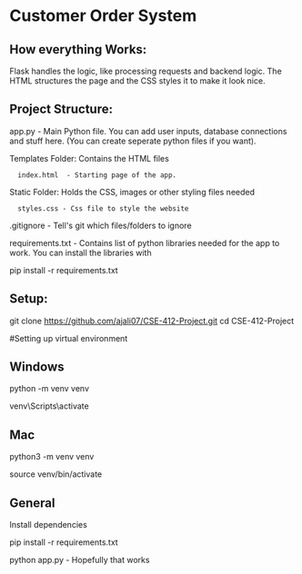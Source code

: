 # Customer Order System
## **How everything Works:**

Flask handles the logic, like processing requests and backend logic.
The HTML structures the page and the CSS styles it to make it look nice.

## Project Structure:
app.py - Main Python file. You can add user inputs, database connections and stuff here. (You can create seperate python files if you want).

Templates Folder:
  Contains the HTML files 
  
      index.html  - Starting page of the app. 

Static Folder:
  Holds the CSS, images or other styling files needed
      
      styles.css - Css file to style the website

.gitignore - Tell's git which files/folders to ignore

requirements.txt - Contains list of python libraries needed for the app to work. You can install the libraries with

pip install -r requirements.txt


## Setup:
git clone https://github.com/ajali07/CSE-412-Project.git
cd CSE-412-Project

#Setting up virtual environment

## Windows

python -m venv venv

venv\Scripts\activate

## Mac
python3 -m venv venv

source venv/bin/activate

## General
Install dependencies 

pip install -r requirements.txt

python app.py - Hopefully that works






